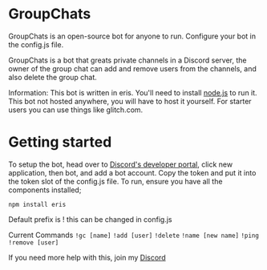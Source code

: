# GroupChats

GroupChats is an open-source bot for anyone to run. Configure your bot in the config.js file. 

GroupChats is a bot that greats private channels in a Discord server, the owner of the group chat can add and remove users from the channels, and also delete the group chat.

Information: This bot is written in eris. You'll need to install [node.js](https://nodejs.org/en/) to run it. This bot not hosted anywhere, you will have to host it yourself. For starter users you can use things like glitch.com.

# Getting started
To setup the bot, head over to [Discord's developer portal](https://discord.com/developers/applications), click new application, then bot, and add a bot account. Copy the token and put it into the token slot of the config.js file. To run, ensure you have all the components installed;

`npm install eris`

Default prefix is ! this can be changed in config.js

Current Commands
`!gc [name]`
`!add [user]`
`!delete`
`!name [new name]`
`!ping`
`!remove [user]`


If you need more help with this, join my [Discord](https://discord.gg/HpxY6kh)
